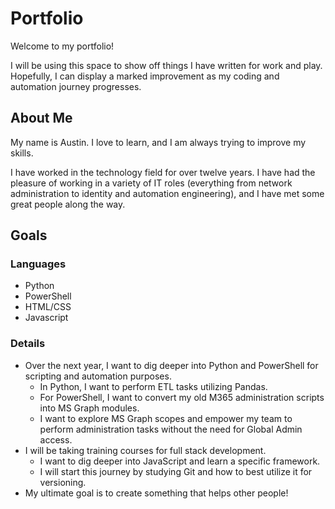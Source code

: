 # Portfolio

Welcome to my portfolio!

I will be using this space to show off things I have written for work and play. Hopefully, I can display a marked improvement as my coding and automation journey progresses.

## About Me

My name is Austin. I love to learn, and I am always trying to improve my skills.

I have worked in the technology field for over twelve years. I have had the pleasure of working in a variety of IT roles (everything from network administration to identity and automation engineering), and I have met some great people along the way.

## Goals

### Languages

* Python
* PowerShell
* HTML/CSS
* Javascript

### Details

* Over the next year, I want to dig deeper into Python and PowerShell for scripting and automation purposes.
    * In Python, I want to perform ETL tasks utilizing Pandas.
    * For PowerShell, I want to convert my old M365 administration scripts into MS Graph modules.
    * I want to explore MS Graph scopes and empower my team to perform administration tasks without the need for Global Admin access.
* I will be taking training courses for full stack development.
    * I want to dig deeper into JavaScript and learn a specific framework.
    * I will start this journey by studying Git and how to best utilize it for versioning.
* My ultimate goal is to create something that helps other people!